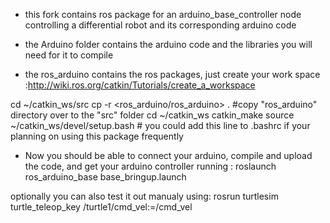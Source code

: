 * this fork contains ros package for an arduino_base_controller node controlling a differential robot and its corresponding arduino code


- the Arduino folder contains the arduino code and the libraries you will need for it to compile

- the ros_arduino contains the ros packages, just create your work space :http://wiki.ros.org/catkin/Tutorials/create_a_workspace

cd ~/catkin_ws/src
cp -r <ros_arduino/ros_arduino> . #copy "ros_arduino" directory over to the "src" folder
cd ~/catkin_ws
catkin_make
source ~/catkin_ws/devel/setup.bash # you could add this line to .bashrc if your planning on using this package frequently 



* Now you should be able to connect your arduino, compile and upload the code, and get your arduino controller running :
roslaunch ros_arduino_base base_bringup.launch 

optionally you can also test it out manualy using:
rosrun turtlesim turtle_teleop_key /turtle1/cmd_vel:=/cmd_vel



